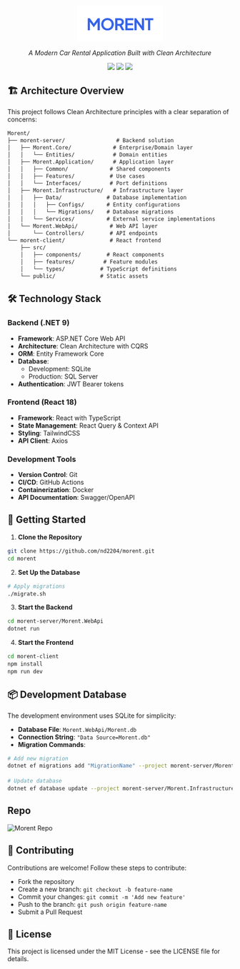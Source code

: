 <p align="center">
  <img src="./docs/Logo.png"/>
</p>

<p align="center">
  <i>A Modern Car Rental Application Built with Clean Architecture</i>
</p>

<p align="center">
  <img src="https://img.shields.io/github/license/nd2204/morent?style=for-the-badge" />
  <img src="https://img.shields.io/github/actions/workflow/status/nd2204/morent/workflow.yml?style=for-the-badge" />
  <img src="https://img.shields.io/github/commit-activity/w/nd2204/morent?style=for-the-badge" />
</p>

## 🏗 Architecture Overview

This project follows Clean Architecture principles with a clear separation of concerns:

```
Morent/
├── morent-server/                # Backend solution
│   ├── Morent.Core/             # Enterprise/Domain layer
│   │   └── Entities/            # Domain entities
│   ├── Morent.Application/      # Application layer
│   │   ├── Common/             # Shared components
│   │   ├── Features/           # Use cases
│   │   └── Interfaces/         # Port definitions
│   ├── Morent.Infrastructure/   # Infrastructure layer
│   │   ├── Data/              # Database implementation
│   │   │   ├── Configs/       # Entity configurations
│   │   │   └── Migrations/    # Database migrations
│   │   └── Services/          # External service implementations
│   └── Morent.WebApi/          # Web API layer
│       └── Controllers/        # API endpoints
└── morent-client/              # React frontend
    ├── src/
    │   ├── components/        # React components
    │   ├── features/         # Feature modules
    │   └── types/           # TypeScript definitions
    └── public/              # Static assets
```

## 🛠 Technology Stack

### Backend (.NET 9)
- **Framework**: ASP.NET Core Web API
- **Architecture**: Clean Architecture with CQRS
- **ORM**: Entity Framework Core
- **Database**: 
  - Development: SQLite
  - Production: SQL Server
- **Authentication**: JWT Bearer tokens

### Frontend (React 18)
- **Framework**: React with TypeScript
- **State Management**: React Query & Context API
- **Styling**: TailwindCSS
- **API Client**: Axios

### Development Tools
- **Version Control**: Git
- **CI/CD**: GitHub Actions
- **Containerization**: Docker
- **API Documentation**: Swagger/OpenAPI

## 🚀 Getting Started

1. **Clone the Repository**

```bash
git clone https://github.com/nd2204/morent.git
cd morent
```

2. **Set Up the Database**

```bash
# Apply migrations
./migrate.sh
```

3. **Start the Backend**

```bash
cd morent-server/Morent.WebApi
dotnet run
```

4. **Start the Frontend**

```bash
cd morent-client
npm install
npm run dev
```

## 📦 Development Database

The development environment uses SQLite for simplicity:

- **Database File**: `Morent.WebApi/Morent.db`
- **Connection String**: `"Data Source=Morent.db"`
- **Migration Commands**:

```bash
# Add new migration
dotnet ef migrations add "MigrationName" --project morent-server/Morent.Infrastructure --startup-project morent-server/Morent.WebApi

# Update database
dotnet ef database update --project morent-server/Morent.Infrastructure --startup-project morent
```

## Repo

![Morent Repo](https://repobeats.axiom.co/api/embed/0ab87f4aa83a4c4fc9ef278050025fd3c3e39339.svg "Repobeats analytics image")

## 👥 Contributing

Contributions are welcome! Follow these steps to contribute:

- Fork the repository
- Create a new branch: `git checkout -b feature-name`
- Commit your changes: `git commit -m 'Add new feature'`
- Push to the branch: `git push origin feature-name`
- Submit a Pull Request

## 📄 License

This project is licensed under the MIT License - see the LICENSE file for details.
